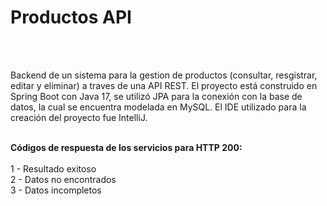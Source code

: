 <h1>Productos API</h1> <br><br>

Backend de un sistema para la gestion de productos (consultar, resgistrar, editar y eliminar) a traves de una API REST.
El proyecto está construido en Spring Boot con Java 17, se utilizó JPA para la conexión con la base de datos, la cual se encuentra modelada en MySQL.
El IDE utilizado para la creación del proyecto fue IntelliJ. <br><br>

<strong>Códigos de respuesta de los servicios para HTTP 200:</strong> <br><br>
1 - Resultado exitoso <br>
2 - Datos no encontrados <br>
3 - Datos incompletos <br>